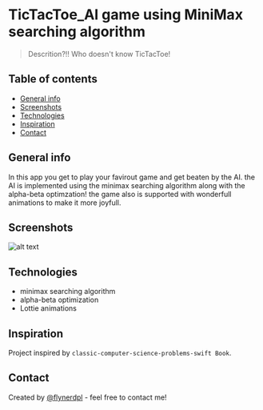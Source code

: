 # TicTacToe_AI game using MiniMax searching algorithm
> Descrition?!! Who doesn't know TicTacToe! 

## Table of contents
* [General info](#general-info)
* [Screenshots](#screenshots)
* [Technologies](#technologies)
* [Inspiration](#inspiration)
* [Contact](#contact)

## General info
In this app you get to play your favirout game and get beaten by the AI.
the AI is implemented using the minimax searching algorithm along with the alpha-beta optimzation!
the game also is supported with wonderfull animations to make it more joyfull.
## Screenshots
![alt text](http://url/to/tictactoe_ai.png)

## Technologies
* minimax searching algorithm
* alpha-beta optimization
* Lottie animations

## Inspiration
Project inspired by `classic-computer-science-problems-swift Book`.
## Contact
Created by [@flynerdpl](https://www.linkedin.com/in/mohamed-saber-fares/) - feel free to contact me!

